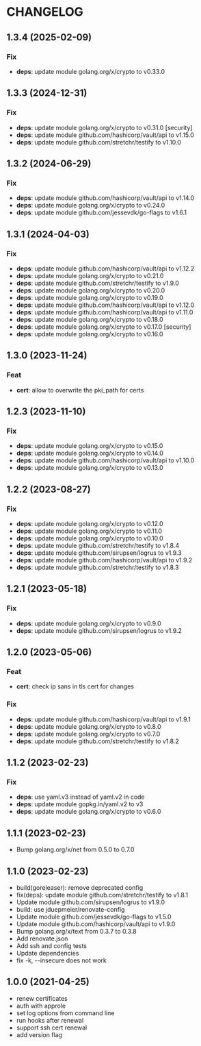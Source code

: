 # CHANGELOG

## 1.3.4 (2025-02-09)

### Fix

- **deps**: update module golang.org/x/crypto to v0.33.0

## 1.3.3 (2024-12-31)

### Fix

- **deps**: update module golang.org/x/crypto to v0.31.0 [security]
- **deps**: update module github.com/hashicorp/vault/api to v1.15.0
- **deps**: update module github.com/stretchr/testify to v1.10.0

## 1.3.2 (2024-06-29)

### Fix

- **deps**: update module github.com/hashicorp/vault/api to v1.14.0
- **deps**: update module golang.org/x/crypto to v0.24.0
- **deps**: update module github.com/jessevdk/go-flags to v1.6.1

## 1.3.1 (2024-04-03)

### Fix

- **deps**: update module github.com/hashicorp/vault/api to v1.12.2
- **deps**: update module golang.org/x/crypto to v0.21.0
- **deps**: update module github.com/stretchr/testify to v1.9.0
- **deps**: update module golang.org/x/crypto to v0.20.0
- **deps**: update module golang.org/x/crypto to v0.19.0
- **deps**: update module github.com/hashicorp/vault/api to v1.12.0
- **deps**: update module github.com/hashicorp/vault/api to v1.11.0
- **deps**: update module golang.org/x/crypto to v0.18.0
- **deps**: update module golang.org/x/crypto to v0.17.0 [security]
- **deps**: update module golang.org/x/crypto to v0.16.0

## 1.3.0 (2023-11-24)

### Feat

- **cert**: allow to overwrite the pki_path for certs

## 1.2.3 (2023-11-10)

### Fix

- **deps**: update module golang.org/x/crypto to v0.15.0
- **deps**: update module golang.org/x/crypto to v0.14.0
- **deps**: update module github.com/hashicorp/vault/api to v1.10.0
- **deps**: update module golang.org/x/crypto to v0.13.0

## 1.2.2 (2023-08-27)

### Fix

- **deps**: update module golang.org/x/crypto to v0.12.0
- **deps**: update module golang.org/x/crypto to v0.11.0
- **deps**: update module golang.org/x/crypto to v0.10.0
- **deps**: update module github.com/stretchr/testify to v1.8.4
- **deps**: update module github.com/sirupsen/logrus to v1.9.3
- **deps**: update module github.com/hashicorp/vault/api to v1.9.2
- **deps**: update module github.com/stretchr/testify to v1.8.3

## 1.2.1 (2023-05-18)

### Fix

- **deps**: update module golang.org/x/crypto to v0.9.0
- **deps**: update module github.com/sirupsen/logrus to v1.9.2

## 1.2.0 (2023-05-06)

### Feat

- **cert**: check ip sans in tls cert for changes

### Fix

- **deps**: update module github.com/hashicorp/vault/api to v1.9.1
- **deps**: update module golang.org/x/crypto to v0.8.0
- **deps**: update module golang.org/x/crypto to v0.7.0
- **deps**: update module github.com/stretchr/testify to v1.8.2

## 1.1.2 (2023-02-23)

### Fix

- **deps**: use yaml.v3 instead of yaml.v2 in code
- **deps**: update module gopkg.in/yaml.v2 to v3
- **deps**: update module golang.org/x/crypto to v0.6.0

## 1.1.1 (2023-02-23)

* Bump golang.org/x/net from 0.5.0 to 0.7.0

## 1.1.0 (2023-02-23)

* build(goreleaser): remove deprecated config
* fix(deps): update module github.com/stretchr/testify to v1.8.1
* Update module github.com/sirupsen/logrus to v1.9.0
* build: use jduepmeier/renovate-config
* Update module github.com/jessevdk/go-flags to v1.5.0
* Update module github.com/hashicorp/vault/api to v1.9.0
* Bump golang.org/x/text from 0.3.7 to 0.3.8
* Add renovate.json
* Add ssh and config tests
* Update dependencies
* fix -k, --insecure does not work

## 1.0.0 (2021-04-25)

* renew certificates
* auth with approle
* set log options from command line
* run hooks after renewal
* support ssh cert renewal
* add version flag
